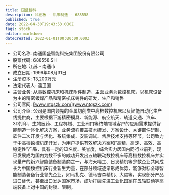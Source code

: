 ```yaml
---
title: 国盛智科
description: 科创板 - 机床制造 - 688558
published: true
date: 2022-04-30T19:43:53.000Z
tags: stock
editor: markdown
dateCreated: 2022-01-01T00:00:00.000Z
---
```


- 公司名称: 南通国盛智能科技集团股份有限公司
- 股票代码: 688558.SH
- 所在地: 江苏 - 南通市
- 成立日期: 1999年08月31日
- 注册资本: 13,200万元
- 法定代表人: 潘卫国
- 主营业务: 从事数控机床和机床附件制造，主营业务为数控机床，以机床设备为主的精密钣焊产品和精密机床铸件的研发，生产和销售
- 公司官网: [www.ntgszk.com](www.ntgszk.com)
- 公司介绍: 公司是国内领先的金属切削类中高档数控机床以及智能自动化生产线提供商，主要根据下游精密模具、新能源、航空航天、轨道交通、汽车、3D打印、生物医药、工程机械、工业阀门等终端领域客户的应用需求提供智能制造一体化解决方案，业务流程覆盖技术研发、方案设计、关键部件研制、软件二次开发与优化、系统集成、安装调试、售后技术支持等环节，公司致力于中高档数控机床开发，为用户提供有效解决方案和“高精、高速、高效、高稳定性”产品，具有一定的知名度、美誉度，综合实力居国内同行业前列，现已发展成为国内为数不多的成功开发出五轴联动数控机床等高档数控机床并实现量产的新兴智能装备制造商之一，与海天精工、日发精机等少数企业共同成长为中国数控机床行业新生力量，在部分领域逐渐形成优势，能够对标全球智能制造装备行业领先企业，如马扎克、德马吉森精机、大隈等，实现部分产品进口替代，甚至出口发达国家市场，成功打破先进工业化国家在五轴联动等高端装备上对中国的封锁、限制。


